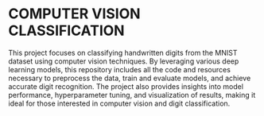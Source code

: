 # COMPUTER VISION CLASSIFICATION
This project focuses on classifying handwritten digits from the MNIST dataset using computer vision techniques. By leveraging various deep learning models, this repository includes all the code and resources necessary to preprocess the data, train and evaluate models, and achieve accurate digit recognition. The project also provides insights into model performance, hyperparameter tuning, and visualization of results, making it ideal for those interested in computer vision and digit classification.
